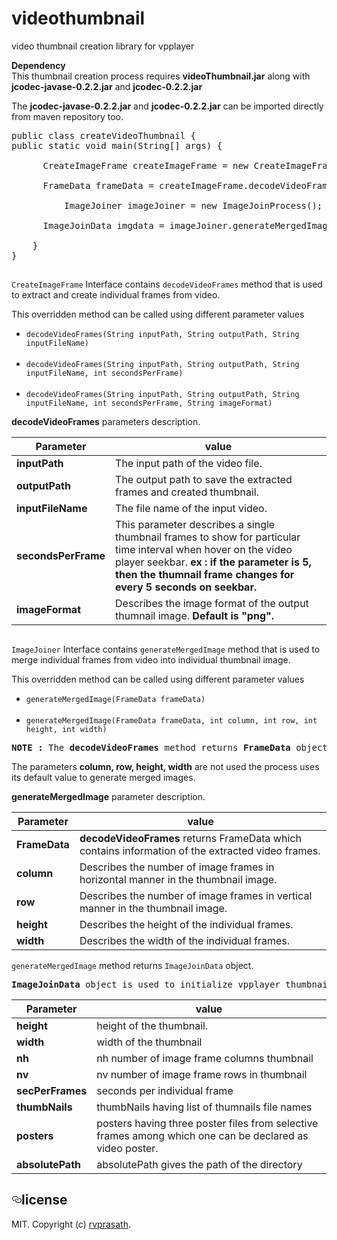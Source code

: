 # videothumbnail
video thumbnail creation library for vpplayer

<b>Dependency</b><br/>
This thumbnail creation process requires <b>videoThumbnail.jar</b> along with <b>jcodec-javase-0.2.2.jar</b> and <b>jcodec-0.2.2.jar</b>

The <b>jcodec-javase-0.2.2.jar</b> and <b>jcodec-0.2.2.jar</b> can be imported directly from maven repository too.


<pre>
public class createVideoThumbnail {	
public static void main(String[] args) {
  
	  CreateImageFrame createImageFrame = new CreateImageFrameProcess();
    
	  FrameData frameData = createImageFrame.decodeVideoFrames(inputPath, outputpath, filename, secondsperframe, imageformat);
    
          ImageJoiner imageJoiner = new ImageJoinProcess();
    
	  ImageJoinData imgdata = imageJoiner.generateMergedImage(frameData, column, row, height, width);
    
	}
}
</pre>
<h2></h2>

<code>CreateImageFrame</code> Interface contains <code>decodeVideoFrames</code> method that is used to extract and create individual frames from video.<br/>

This overridden method can be called using different parameter values<br/>
<ul><li><code>decodeVideoFrames(String inputPath, String outputPath, String inputFileName)</code></li><br/>
<li><code>decodeVideoFrames(String inputPath, String outputPath, String inputFileName, int secondsPerFrame)</code></li><br/>
<li><code>decodeVideoFrames(String inputPath, String outputPath, String inputFileName, int secondsPerFrame, String imageFormat)</code></li></ul>

<b>decodeVideoFrames</b> parameters description.<br/>

<table>
<thead>
<tr>
<th>Parameter</th>
<th>value</th>
</tr>
</thead>
<tbody>
<tr>
<td><b>inputPath</b></td>
<td>The input path of the video file.</td>
</tr>
<tr>
<td><b>outputPath</b></td>
<td>The output path to save the extracted frames and created thumbnail.</td>
</tr>
<tr>
<td><b>inputFileName</b></td>
<td>The file name of the input video.</td>
</tr>
<tr>
<td><b>secondsPerFrame</b></td>
<td>This parameter describes a single thumbnail frames to show for particular time interval when hover on the video player seekbar.
<b>ex : if the parameter is 5, then the thumnail frame changes for every 5 seconds on seekbar.<b/></td>
</tr>
<tr>
<td><b>imageFormat</b></td>
<td>Describes the image format of the output thumnail image. <b>Default is "png".</b></td>
</tr>
</tbody>
</table>
<h2></h2>

<code>ImageJoiner</code> Interface contains <code>generateMergedImage</code> method that is used to merge individual frames from video into individual thumbnail image.<br/>

This overridden method can be called using different parameter values<br/>
<ul><li><code>generateMergedImage(FrameData frameData)</code></li><br/>
<li><code>generateMergedImage(FrameData frameData, int column, int row, int height, int width)</code></li></ul>

<pre><b>NOTE : </b>The <b>decodeVideoFrames</b> method returns <b>FrameData</b> object that is needed to initiate merge image process.</pre>

The parameters <b>column, row, height, width</b> are not used the process uses its default value to generate merged images.

<b>generateMergedImage</b> parameter description.<br/>

<table>
<thead>
<tr>
<th>Parameter</th>
<th>value</th>
</tr>
</thead>
<tbody>
<tr>
<td><b>FrameData</b></td>
<td><b>decodeVideoFrames</b> returns FrameData</b> which contains information of the extracted video frames.</td>
</tr>
<tr>
<td><b>column</b></td>
<td>Describes the number of image frames in horizontal manner in the thumbnail image.</td>
</tr>
<tr>
<td><b>row</b></td>
<td>Describes the number of image frames in vertical manner in the thumbnail image.</td>
</tr>
<tr>
<td><b>height</b></td>
<td>Describes the height of the individual frames.</td>
</tr>
<tr>
<td><b>width</b></td>
<td>Describes the width of the individual frames.</td>
</tr>
</tbody>
</table>

<code>generateMergedImage</code> method returns <code>ImageJoinData</code> object.<br/>
<pre><b>ImageJoinData</b> object is used to initialize vpplayer thumbnail by passing it as a parameter.</pre>

<table>
<thead>
<tr>
<th>Parameter</th>
<th>value</th>
</tr>
</thead>
<tbody>
<tr>
<td><b>height</b></td>
<td>height of the thumbnail.</td>
</tr>
<tr>
<td><b>width</b></td>
<td>width of the thumbnail</td>
</tr>
<tr>
<td><b>nh</b></td>
<td>nh number of image frame columns thumbnail</td>
</tr>
<tr>
<td><b>nv</b></td>
<td>nv number of image frame rows in thumbnail</td>
</tr>
<tr>
<td><b>secPerFrames</b></td>
<td>seconds per individual frame</td>
</tr>
<tr>
<td><b>thumbNails</b></td>
<td>thumbNails having list of thumnails file names</td>
</tr>
<tr>
<td><b>posters</b></td>
<td>posters having three poster files from selective frames among which one can be declared as video poster.</td>
</tr>
<tr>
<td><b>absolutePath</b></td>
<td>absolutePath gives the path of the directory</td>
</tr>
</tbody>
</table>


<h2><a href="#license" aria-hidden="true" class="anchor" id="user-content-license"><svg aria-hidden="true" class="octicon octicon-link" height="16" version="1.1" viewBox="0 0 16 16" width="16"><path fill-rule="evenodd" d="M4 9h1v1H4c-1.5 0-3-1.69-3-3.5S2.55 3 4 3h4c1.45 0 3 1.69 3 3.5 0 1.41-.91 2.72-2 3.25V8.59c.58-.45 1-1.27 1-2.09C10 5.22 8.98 4 8 4H4c-.98 0-2 1.22-2 2.5S3 9 4 9zm9-3h-1v1h1c1 0 2 1.22 2 2.5S13.98 12 13 12H9c-.98 0-2-1.22-2-2.5 0-.83.42-1.64 1-2.09V6.25c-1.09.53-2 1.84-2 3.25C6 11.31 7.55 13 9 13h4c1.45 0 3-1.69 3-3.5S14.5 6 13 6z"></path></svg></a>license</h2>
<p>MIT. Copyright (c) <a href="https://github.com/rvprasath/" rel="nofollow">rvprasath</a>.</p>
